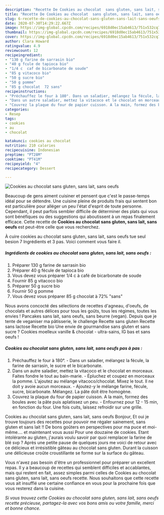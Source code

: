 ```yaml
---
description: "Recette De Cookies au chocolat  sans gluten, sans lait, sans oeufs "
title: "Recette De Cookies au chocolat  sans gluten, sans lait, sans oeufs "
slug: 6-recette-de-cookies-au-chocolat-sans-gluten-sans-lait-sans-oeufs
date: 2020-07-30T14:29:22.667Z
image: https://img-global.cpcdn.com/recipes/6918d0ec15ab4613/751x532cq70/cookies-au-chocolat-sans-gluten-sans-lait-sans-oeufs-photo-principale-de-la-recette.jpg
thumbnail: https://img-global.cpcdn.com/recipes/6918d0ec15ab4613/751x532cq70/cookies-au-chocolat-sans-gluten-sans-lait-sans-oeufs-photo-principale-de-la-recette.jpg
cover: https://img-global.cpcdn.com/recipes/6918d0ec15ab4613/751x532cq70/cookies-au-chocolat-sans-gluten-sans-lait-sans-oeufs-photo-principale-de-la-recette.jpg
author: Clara Howard
ratingvalue: 4.9
reviewcount: 12
recipeingredient:
- "130 g farine de sarrasin bio"
- "40 g fcule de tapioca bio"
- "1/4 c  caf de bicarbonate de soude"
- "85 g vitacoco bio"
- "50 g sucre bio"
- "50 g pomme"
- "85 g chocolat  72 sans"
recipeinstructions:
- "Préchauffez le four à 180°. Dans un saladier, mélangez la fécule, la farine de sarrasin, le sucre et le bicarbonate."
- "Dans un autre saladier, mettez la vitacoco et le chocolat en morceaux. Faites fondre le tout au bain-marie. Épluchez et coupez en morceaux la pomme. L&#39;ajoutez au mélange vitacoco/chocolat. Mixez le tout. Il ne doit y avoie aucun morceaux. Ajoutez-y le mélange farine, fécule, sucre, bicarbonate. Mélangez. La pâte doit être homogène."
- "Couvrez la plaque du four de papier cuisson. A la main, formez des boules avec la pâte puis aplatissez un peu. Enfournez pour 12 - 15 min, en fonction du four. Une fois cuits, laissez refroidir sur une grille."
categories:
- Resep
tags:
- cookies
- au
- chocolat

katakunci: cookies au chocolat 
nutrition: 210 calories
recipecuisine: Indonesian
preptime: "PT28M"
cooktime: "PT41M"
recipeyield: "4"
recipecategory: Dessert

---
```



![Cookies au chocolat  sans gluten, sans lait, sans oeufs ](https://img-global.cpcdn.com/recipes/6918d0ec15ab4613/751x532cq70/cookies-au-chocolat-sans-gluten-sans-lait-sans-oeufs-photo-principale-de-la-recette.jpg)

Beaucoup de gens aiment cuisiner et pensent que c'est le passe-temps idéal pour se détendre. Une cuisine pleine de produits frais qui sentent bon est particulière pour alléger un peu l'état d'esprit de toute personne. Cependant, il peut parfois sembler difficile de déterminer des plats qui vous sont bénéfiques ou des suggestions qui aboutissent à un repas finalement efficace. Cette recette de <strong> Cookies au chocolat  sans gluten, sans lait, sans oeufs  </strong> est peut-être celle que vous recherchez.

<!--inarticleads1-->

À cuire cookies au chocolat  sans gluten, sans lait, sans oeufs  tue seul besion 7 Ingrédients et 3 pas. Voici comment vous faire il.

##### Ingrédients de cookies au chocolat  sans gluten, sans lait, sans oeufs  :

1. Préparer 130 g farine de sarrasin bio
1. Préparer 40 g fécule de tapioca bio
1. Vous devez vous préparer 1/4 c à café de bicarbonate de soude
1. Fournir 85 g vitacoco bio
1. Préparer 50 g sucre bio
1. Fournir 50 g pomme
1. Vous devez vous préparer 85 g chocolat à 72% &#34;sans&#34;


Nous avons concocté des sélections de recettes d&#39;agneau, d&#39;oeufs, de chocolats et autres délices pour tous les goûts, tous les régimes, toutes les envies ! Pancakes sans lait, sans oeufs, sans beurre (vegan). Depuis que je tente de veganiser ma pâtisserie, le challenge Recette sans gluten Recette sans lactose Recette bio Une envie de gourmandise sans gluten et sans sucre ? Cookies moelleux vanille &amp; chocolat - ultra-sains, IG bas et sans oeufs ! 

<!--inarticleads2-->

##### Cookies au chocolat  sans gluten, sans lait, sans oeufs  pas à pas :

1. Préchauffez le four à 180°. - Dans un saladier, mélangez la fécule, la farine de sarrasin, le sucre et le bicarbonate.
1. Dans un autre saladier, mettez la vitacoco et le chocolat en morceaux. Faites fondre le tout au bain-marie. - Épluchez et coupez en morceaux la pomme. L&#39;ajoutez au mélange vitacoco/chocolat. Mixez le tout. Il ne doit y avoie aucun morceaux. - Ajoutez-y le mélange farine, fécule, sucre, bicarbonate. Mélangez. La pâte doit être homogène.
1. Couvrez la plaque du four de papier cuisson. A la main, formez des boules avec la pâte puis aplatissez un peu. - Enfournez pour 12 - 15 min, en fonction du four. Une fois cuits, laissez refroidir sur une grille.


Cookies au chocolat  sans gluten, sans lait, sans oeufs  Bonjour, Et oui je trouve toujours des recettes pour pouvoir me régaler sainement, sans gluten et sans lait !! De bons goûters en perspectives pour ma puce et moi-même…. et maintenant vous aussi Pour une douzaine de cookies. Etant intolérante au gluten, j&#39;aurais voulu savoir par quoi remplacer la farine de blé svp ? Après une petite pause de quelques jours me voici de retour avec ce délicieux et irrésistible gâteau au chocolat sans gluten. Durant la cuisson une délicieuse croûte croustillante se forme sur la surface du gâteau. 

<!--inarticleads1-->

<p>
Vous n'avez pas besoin d'être un professionnel pour préparer un excellent repas. Il y a beaucoup de recettes qui semblent difficiles et accablantes, mais qui restent en fait, assez simples parmi celles de Cookies au chocolat  sans gluten, sans lait, sans oeufs  recette. Nous souhaitons que cette recette vous ait insufflé une certaine confiance en vous pour la prochaine fois que vous resterez dans la cuisine.
</p>

<p>
<i>Si vous trouvez cette Cookies au chocolat  sans gluten, sans lait, sans oeufs  recette précieuse, partagez-la avec vos bons amis ou votre famille, merci et bonne chance.</i>
</p>
